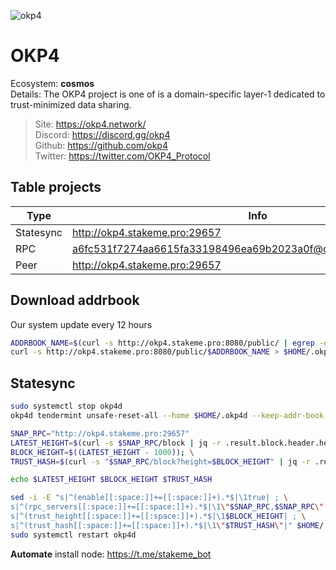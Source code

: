 ![okp4](https://user-images.githubusercontent.com/79249177/208854327-9b8bbae8-72ac-4d21-ae7d-8a94a0051913.png)
# OKP4

Ecosystem: **cosmos** </br>
Details: The OKP4 project is one of is a domain-specific layer-1 dedicated to trust-minimized data sharing.</br>

> Site: https://okp4.network/ </br>
> Discord: https://discord.gg/okp4 </br>
> Github: https://github.com/okp4 </br>
> Twitter: https://twitter.com/OKP4_Protocol </br>
## Table projects
| Type      | Info     |
|-----------|----------|
| Statesync | http://okp4.stakeme.pro:29657 |
| RPC       | a6fc531f7274aa6615fa33198496ea69b2023a0f@okp4.stakeme.pro:29656     |
| Peer      | http://okp4.stakeme.pro:29657      |

## Download addrbook
Our system update every 12 hours
```sh
ADDRBOOK_NAME=$(curl -s http://okp4.stakeme.pro:8080/public/ | egrep -o ">okp4_addrbook.*\.json" | tr -d ">")
curl -s http://okp4.stakeme.pro:8080/public/$ADDRBOOK_NAME > $HOME/.okp4d/config/addrbook.json
```

## Statesync
```sh
sudo systemctl stop okp4d
okp4d tendermint unsafe-reset-all --home $HOME/.okp4d --keep-addr-book

SNAP_RPC="http://okp4.stakeme.pro:29657"
LATEST_HEIGHT=$(curl -s $SNAP_RPC/block | jq -r .result.block.header.height); \
BLOCK_HEIGHT=$((LATEST_HEIGHT - 1000)); \
TRUST_HASH=$(curl -s "$SNAP_RPC/block?height=$BLOCK_HEIGHT" | jq -r .result.block_id.hash)

echo $LATEST_HEIGHT $BLOCK_HEIGHT $TRUST_HASH

sed -i -E "s|^(enable[[:space:]]+=[[:space:]]+).*$|\1true| ; \
s|^(rpc_servers[[:space:]]+=[[:space:]]+).*$|\1\"$SNAP_RPC,$SNAP_RPC\"| ; \
s|^(trust_height[[:space:]]+=[[:space:]]+).*$|\1$BLOCK_HEIGHT| ; \
s|^(trust_hash[[:space:]]+=[[:space:]]+).*$|\1\"$TRUST_HASH\"|" $HOME/.okp4d/config/config.toml
sudo systemctl restart okp4d
```

**Automate** install node: https://t.me/stakeme_bot

